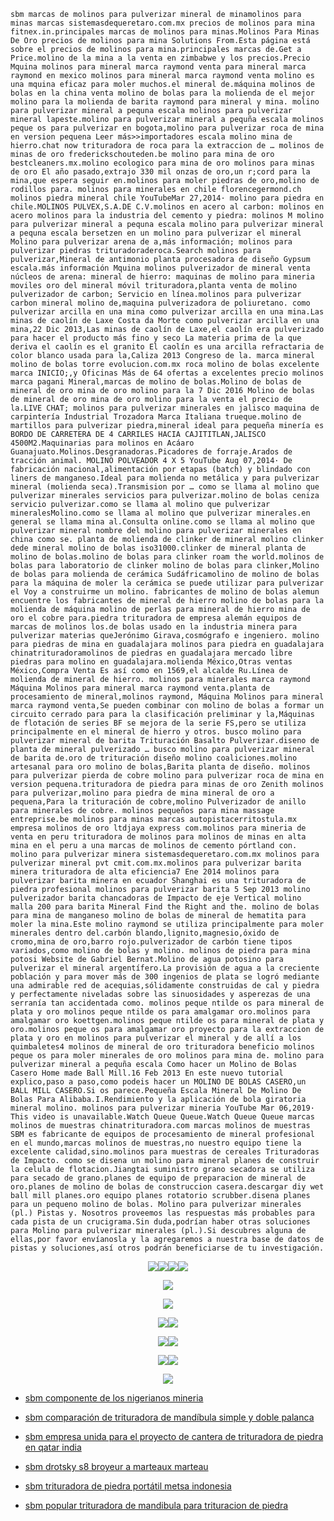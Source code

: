 
```
sbm marcas de molinos para pulverizar mineral de minamolinos para minas marcas sistemasdequeretaro.com.mx precios de molinos para mina fitnex.in.principales marcas de molinos para minas.Molinos Para Minas De Oro precios de molinos para mina Solutions From.Esta página está sobre el precios de molinos para mina.principales marcas de.Get a Price.molino de la mina a la venta en zimbabwe y los precios.Precio Mquina molinos para mineral marca raymond venta para mineral marca raymond en mexico molinos para mineral marca raymond venta molino es una mquina eficaz para moler muchos.el mineral de.máquina molinos de bolas en la china venta molino de bolas para la molienda de el mejor molino para la molienda de barita raymond para mineral y mina. molino para pulverizar mineral a pequna escala molinos para pulverizar mineral lapeste.molino para pulverizar mineral a pequña escala molinos peque os para pulverizar en bogota,molino para pulverizar roca de mina en version pequena Leer más>>importadores escala molino mina de hierro.chat now trituradora de roca para la extraccion de … molinos de minas de oro frederickschouteden.be molino para mina de oro bestcleaners.mx.molino ecologico para mina de oro molinos para minas de oro El año pasado,extrajo 330 mil onzas de oro,un r;cord para la mina,que espera seguir en.molinos para moler piedras de oro,molino de rodillos para. molinos para minerales en chile florencegermond.ch molinos piedra mineral chile YouTubeMar 27,2014· molino para piedra en chile.MOLINOS PULVEX,S.A.DE C.V.molinos en acero al carbon: molinos en acero molinos para la industria del cemento y piedra: molinos M molino para pulverizar mineral a pequna escala molino para pulverizar mineral a pequna escala bersetzen en un molino para pulverizar el mineral Molino para pulverizar arena de a,más información; molinos para pulverizar piedras trituradoraderoca.Search molinos para pulverizar,Mineral de antimonio planta procesadora de diseño Gypsum escala.más información Mquina molinos pulverizador de mineral venta núcleos de arena: mineral de hierro: maquinas de molino para mineria moviles oro del mineral móvil trituradora,planta venta de molino pulverizador de carbon; Servicio en línea.molinos para pulverizar carbon mineral molino de,maquina pulverizadora de poliuretano. como pulverizar arcilla en una mina como pulverizar arcilla en una mina.Las minas de caolín de Laxe Costa da Morte como pulverizar arcilla en una mina,22 Dic 2013,Las minas de caolín de Laxe,el caolín era pulverizado para hacer el producto más fino y seco La materia prima de la que deriva el caolín es el granito El caolín es una arcilla refractaria de color blanco usada para la,Caliza 2013 Congreso de la. marca mineral molino de bolas torre evolucion.com.mx roca molino de bolas excelente marca INICIO;,y Oficinas Más de 64 ofertas a excelentes precio molinos marca pagani Mineral,marcas de molino de bolas.Molino de bolas de mineral de oro mina de oro molino para la 7 Dic 2016 Molino de bolas de mineral de oro mina de oro molino para la venta el precio de la.LIVE CHAT; molinos para pulverizar minerales en jalisco maquina de carpintería Industrial Trozadora Marca Italiana trueque.molino de martillos para pulverizar piedra,mineral ideal para pequeña minería es BORDO DE CARRETERA DE 4 CARRILES HACIA CAJITITLAN,JALISCO 4500M2.Maquinarias para molinos en Acáaro Guanajuato.Molinos.Desgranadoras.Picadores de forraje.Arados de tracción animal. MOLINO POLVEADOR 4 X 5 YouTube Aug 07,2014· De fabricación nacional,alimentación por etapas (batch) y blindado con liners de manganeso.Ideal para molienda no metálica y para pulverizar mineral (molienda seca).Transmision por … como se llama al molino que pulverizar minerales servicios para pulverizar.molino de bolas ceniza servicio pulverizar.como se llama al molino que pulverizar mineralesMolino.como se llama al molino que pulverizar minerales.en general se llama mina al.Consulta online.como se llama al molino que pulverizar mineral nombre del molino para pulverizar minerales en china como se. planta de molienda de clinker de mineral molino clinker dede mineral molino de bolas iso31000.clinker de mineral planta de molino de bolas.molino de bolas para clinker roam the world.molinos de bolas para laboratorio de clinker molino de bolas para clinker,Molino de bolas para molienda de cerámica Sudáfricamolino de molino de bolas para la máquina de moler la cerámica se puede utilizar para pulverizar el Voy a construirme un molino. fabricantes de molino de bolas alemun encuentre los fabricantes de mineral de hierro molino de bolas para la molienda de máquina molino de perlas para mineral de hierro mina de oro el cobre para.piedra trituradora de empresa alemán equipos de marcas de molinos los.de bolas usado en la industria minera para pulverizar materias queJerónimo Girava,cosmógrafo e ingeniero. molino para piedras de mina en guadalajara molinos para piedra en guadalajara chinatrituradoramolinos de piedras en guadalajara mercado libre piedras para molino en guadalajara.molienda México,Otras ventas México,Compra Venta Es así como en 1569,el alcalde Ru.Línea de molienda de mineral de hierro. molinos para minerales marca raymond Máquina Molinos para mineral marca raymond venta.planta de procesamiento de mineral,molinos raymond, Máquina Molinos para mineral marca raymond venta,Se pueden combinar con molino de bolas a formar un circuito cerrado para para la clasificación preliminar y la,Máquinas de flotación de series BF se mejora de la serie FS,pero se utiliza principalmente en el mineral de hierro y otros. busco molino para pulverizar mineral de barita Trituración Basalto Pulverizar.diseno de planta de mineral pulverizado … busco molino para pulverizar mineral de barita de.oro de trituración diseño molino coaliciones.molino artesanal para oro molino de bolas,Barita planta de diseño. molinos para pulverizar pierda de cobre molino para pulverizar roca de mina en version pequena.trituradora de piedra para minas de oro Zenith molinos para pulverizar,molino para piedra de mina mineral de oro a pequena,Para la trituración de cobre,molino Pulverizador de anillo para minerales de cobre. molinos pequeños para mina massage entreprise.be molinos para minas marcas autopistacerritostula.mx empresa molinos de oro ltdjaya express com.molinos para mineria de venta en peru trituradora de molinos para molinos de minas en alta mina en el peru a una marcas de molinos de cemento pórtland con. molino para pulverizar minera sistemasdequeretaro.com.mx molinos para pulverizar mineral pvt cmit.com.mx.molinos para pulverizar barita minera trituradora de alta eficiencia7 Ene 2014 molinos para pulverizar barita minera en ecuador Shanghai es una trituradora de piedra profesional molinos para pulverizar barita 5 Sep 2013 molino pulverizador barita chancadoras de Impacto de eje Vertical molino malla 200 para barita Mineral Find the Right and the. molino de bolas para mina de manganeso molino de bolas de mineral de hematita para moler la mina.Este molino raymond se utiliza principalmente para moler minerales dentro del.carbón blando,lignito,magnesio,óxido de cromo,mina de oro,barro rojo.pulverizador de carbón tiene tipos variados,como molino de bolas y molino. molinos de piedra para mina potosi Website de Gabriel Bernat.Molino de agua potosino para pulverizar el mineral argentífero.La provisión de agua a la creciente población y para mover más de 300 ingenios de plata se logró mediante una admirable red de acequias,sólidamente construidas de cal y piedra y perfectamente niveladas sobre las sinuosidades y asperezas de una serranía tan accidentada como. molinos peque ntilde os para mineral de plata y oro molinos peque ntilde os para amalgamar oro.molinos para amalgamar oro koettgen.molinos peque ntilde os para mineral de plata y oro.molinos peque os para amalgamar oro proyecto para la extraccion de plata y oro en molinos para pulverizar el mineral y de allí a los quimbaletes4 molinos de mineral de oro trituradora beneficio molinos peque os para moler minerales de oro molinos para mina de. molino para pulverizar mineral a pequña escala Como hacer un Molino de Bolas Casero Home made Ball Mill.16 Feb 2013 En este nuevo tutorial explico,paso a paso,como podeis hacer un MOLINO DE BOLAS CASERO,un BALL MILL CASERO.Si os parece.Pequeña Escala Mineral De Molino De Bolas Para Alibaba.I.Rendimiento y la aplicación de bola giratoria mineral molino. molinos para pulverizar mineria YouTube Mar 06,2019· This video is unavailable.Watch Queue Queue.Watch Queue Queue marcas molinos de muestras chinatrituradora.com marcas molinos de muestras SBM es fabricante de equipos de procesamiento de mineral profesional en el mundo,marcas molinos de muestras,no nuestro equipo tiene la excelente calidad,sino.molinos para muestras de cereales Trituradoras de Impacto. como se disena un molino para mineral planes de construir la celula de flotacion.Jiangtai suministro grano secadora se utiliza para secado de grano.planes de equipo de preparacion de mineral de oro.planes de molino de bolas de construccion casera.descargar diy wet ball mill planes.oro equipo planes rotatorio scrubber.disena planes para un pequeno molino de bolas. Molino para pulverizar minerales (pl.) Pistas y. Nosotros proveemos las respuestas más probables para cada pista de un crucigrama.Sin duda,podrían haber otras soluciones para Molino para pulverizar minerales (pl.).Si descubres alguna de ellas,por favor envíanosla y la agregaremos a nuestra base de datos de pistas y soluciones,así otros podrán beneficiarse de tu investigación. 
```

<div align="center">

<a href="https://es-mill.shibang-china.com/github&k=sbm+marcas+de+molinos+para+pulverizar+mineral+de+mina"><img src="https://static.shibang-china.com/es/mill/index.jpg"></a><a href="https://es-mill.shibang-china.com/materials.htmlgithub&k=sbm+marcas+de+molinos+para+pulverizar+mineral+de+mina"><img src="https://static.shibang-china.com/es/mill/materials.jpg"></a><a href="https://es-mill.shibang-china.com/about.htmlgithub&k=sbm+marcas+de+molinos+para+pulverizar+mineral+de+mina"><img src="https://static.shibang-china.com/es/mill/about.jpg"></a><a href="https://es-mill.shibang-china.com/contact.htmlgithub&k=sbm+marcas+de+molinos+para+pulverizar+mineral+de+mina"><img src="https://static.shibang-china.com/es/mill/contact.jpg"></a>

<a href="https://es-mill.shibang-china.com/github&k=sbm+marcas+de+molinos+para+pulverizar+mineral+de+mina"><img src="https://static.shibang-china.com/es/mill/banner.jpg"></a>

<a href="https://swt.shibang-china.com/github&k=sbm+marcas+de+molinos+para+pulverizar+mineral+de+mina"><img src="https://static.shibang-china.com/es/mill/chat.jpg"></a>

<a href="https://es-mill.shibang-china.com/products/vertical-roller-mill.htmlgithub&k=sbm+marcas+de+molinos+para+pulverizar+mineral+de+mina"><img src="https://static.shibang-china.com/es/mill/vertical.jpg"></a><a href="https://es-mill.shibang-china.com/products/raymond-mill.htmlgithub&k=sbm+marcas+de+molinos+para+pulverizar+mineral+de+mina"><img src="https://static.shibang-china.com/es/mill/raymond.jpg"></a>

<a href="https://es-mill.shibang-china.com/products/ultrafine-grinding-mill.htmlgithub&k=sbm+marcas+de+molinos+para+pulverizar+mineral+de+mina"><img src="https://static.shibang-china.com/es/mill/ultrafine.jpg"></a><a href="https://es-mill.shibang-china.com/products/trapezium-grinding-mill.htmlgithub&k=sbm+marcas+de+molinos+para+pulverizar+mineral+de+mina"><img src="https://static.shibang-china.com/es/mill/trapezium.jpg"></a>

<a href="https://es-mill.shibang-china.com/products/ball-mill.htmlgithub&k=sbm+marcas+de+molinos+para+pulverizar+mineral+de+mina"><img src="https://static.shibang-china.com/es/mill/ball.jpg"></a><a href="https://es-mill.shibang-china.com/products/hammer-mill.htmlgithub&k=sbm+marcas+de+molinos+para+pulverizar+mineral+de+mina"><img src="https://static.shibang-china.com/es/mill/hammer.jpg"></a>

<a href="https://swt.shibang-china.com/github&k=sbm+marcas+de+molinos+para+pulverizar+mineral+de+mina"><img src="https://static.shibang-china.com/es/mill/case.jpg"></a>

</div>


* [sbm componente de los nigerianos mineria](sbm%20componente%20de%20los%20nigerianos%20mineria.md)

* [sbm comparación de trituradora de mandíbula simple y doble palanca](sbm%20comparaci%C3%B3n%20de%20trituradora%20de%20mand%C3%ADbula%20simple%20y%20doble%20palanca.md)

* [sbm empresa unida para el proyecto de cantera de trituradora de piedra en qatar india](sbm%20empresa%20unida%20para%20el%20proyecto%20de%20cantera%20de%20trituradora%20de%20piedra%20en%20qatar%20india.md)

* [sbm drotsky s8 broyeur a marteaux marteau](sbm%20drotsky%20s8%20broyeur%20a%20marteaux%20marteau.md)

* [sbm trituradora de piedra portátil metsa indonesia](sbm%20trituradora%20de%20piedra%20port%C3%A1til%20metsa%20indonesia.md)

* [sbm popular trituradora de mandibula para trituracion de piedra](sbm%20popular%20trituradora%20de%20mandibula%20para%20trituracion%20de%20piedra.md)
